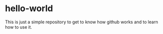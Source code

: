 # hello-world
This is just a simple repository to get to know how github works and to learn how to use it.
